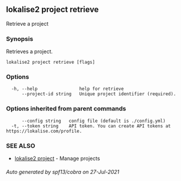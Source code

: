 ## lokalise2 project retrieve

Retrieve a project

### Synopsis

Retrieves a project.

```
lokalise2 project retrieve [flags]
```

### Options

```
  -h, --help                help for retrieve
      --project-id string   Unique project identifier (required).
```

### Options inherited from parent commands

```
      --config string   config file (default is ./config.yml)
  -t, --token string    API token. You can create API tokens at https://lokalise.com/profile.
```

### SEE ALSO

* [lokalise2 project](lokalise2_project.md)	 - Manage projects

###### Auto generated by spf13/cobra on 27-Jul-2021
